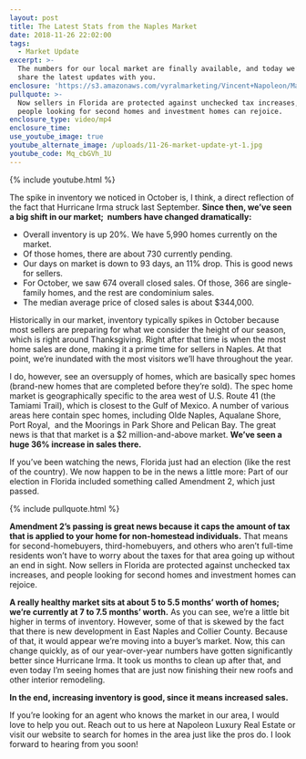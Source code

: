 ```yaml
---
layout: post
title: The Latest Stats from the Naples Market
date: 2018-11-26 22:02:00
tags:
  - Market Update
excerpt: >-
  The numbers for our local market are finally available, and today we’d like to
  share the latest updates with you.
enclosure: 'https://s3.amazonaws.com/vyralmarketing/Vincent+Napoleon/Market+Update.mp4'
pullquote: >-
  Now sellers in Florida are protected against unchecked tax increases, and
  people looking for second homes and investment homes can rejoice.
enclosure_type: video/mp4
enclosure_time:
use_youtube_image: true
youtube_alternate_image: /uploads/11-26-market-update-yt-1.jpg
youtube_code: Mq_cbGVh_1U
---
```


{% include youtube.html %}

The spike in inventory we noticed in October is, I think, a direct reflection of the fact that Hurricane Irma struck last September. **Since then, we’ve seen a big shift in our market;  numbers have changed dramatically:**

* Overall inventory is up 20%. We have 5,990 homes currently on the market. 
* Of those homes, there are about 730 currently pending.
* Our days on market is down to 93 days, an 11% drop. This is good news for sellers. 
* For October, we saw 674 overall closed sales. Of those, 366 are single-family homes, and the rest are condominium sales.
* The median average price of closed sales is about $344,000.

Historically in our market, inventory typically spikes in October because most sellers are preparing for what we consider the height of our season, which is right around Thanksgiving. Right after that time is when the most home sales are done, making it a prime time for sellers in Naples. At that point, we’re inundated with the most visitors we’ll have throughout the year.

I do, however, see an oversupply of homes, which are basically spec homes (brand-new homes that are completed before they’re sold). The spec home market is geographically specific to the area west of U.S. Route 41 (the Tamiami Trail), which is closest to the Gulf of Mexico. A number of various areas here contain spec homes, including Olde Naples, Aqualane Shore, Port Royal,  and the Moorings in Park Shore and Pelican Bay. The great news is that that market is a $2 million-and-above market. **We’ve seen a huge 36% increase in sales there.**

If you’ve been watching the news, Florida just had an election (like the rest of the country). We now happen to be in the news a little more: Part of our election in Florida included something called Amendment 2, which just passed.

{% include pullquote.html %}

**Amendment 2’s passing is great news because it caps the amount of tax that is applied to your home for non-homestead individuals.** That means for second-homebuyers, third-homebuyers, and others who aren’t full-time residents won’t have to worry about the taxes for that area going up without an end in sight. Now sellers in Florida are protected against unchecked tax increases, and people looking for second homes and investment homes can rejoice.

**A really healthy market sits at about 5 to 5.5 months’ worth of homes; we’re currently at 7 to 7.5 months’ worth.** As you can see, we’re a little bit higher in terms of inventory. However, some of that is skewed by the fact that there is new development in East Naples and Collier County. Because of that, it would appear we’re moving into a buyer’s market. Now, this can change quickly, as of our year-over-year numbers have gotten significantly better since Hurricane Irma. It took us months to clean up after that, and even today I’m seeing homes that are just now finishing their new roofs and other interior remodeling.

**In the end, increasing inventory is good, since it means increased sales.**

If you’re looking for an agent who knows the market in our area, I would love to help you out. Reach out to us here at Napoleon Luxury Real Estate or visit our website to search for homes in the area just like the pros do. I look forward to hearing from you soon!